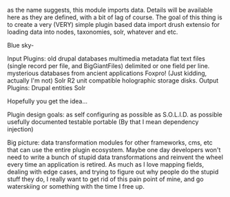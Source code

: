 as the name suggests, this module imports data.
Details will be available here as they are defined, with a bit of lag of course.
The goal of this thing is to create a very (VERY) simple plugin based data import drush extensio
for loading data into nodes, taxonomies, solr, whatever and etc.

Blue sky-

Input Plugins:
	old drupal databases
	multimedia metadata
	flat text files (single record per file, and BigGiantFiles) delimited or one field per line.
	mysterious databases from ancient applications
	Foxpro! (Just kidding, actually I'm not)
	Solr
	R2 unit compatible holographic storage disks.
Output Plugins:
	Drupal entities
	Solr
	

Hopefully you get the idea...

Plugin design goals:
	as self configuring as possible
	as S.O.L.I.D. as possible
	usefully documented
	testable
	portable (By that I mean dependency injection)

Big picture:
	data transformation modules for other frameworks, cms, etc that can use the entire plugin ecosystem. Maybe one day developers won't need to write a bunch of stupid data transformations and reinvent the wheel every time an application is retired. As much as I love mapping fields, dealing with edge cases, and  trying to figure out why people do the stupid stuff they do, I really want to get rid of this pain point of mine, and go waterskiing or something with the time I free up.
